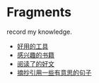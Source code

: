# Fragments

record my knowledge.

- [好用的工具](source/_posts/tools.md)
- [感兴趣的书籍](source/_posts/reads.md)
- [阅读了的好文](source/_posts/articles.md)
- [摘抄引用一些有意思的句子](source/_posts/quotes.md)
